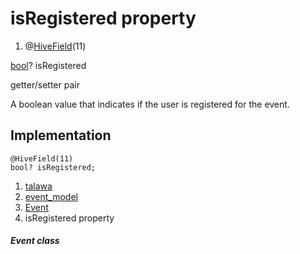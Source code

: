 
<div>

# isRegistered property

</div>


<div>

1.  @[HiveField](https://pub.dev/documentation/hive/2.2.3/hive/HiveField-class.html)(11)

</div>

[bool](https://api.flutter.dev/flutter/dart-core/bool-class.html)?
isRegistered


getter/setter pair




A boolean value that indicates if the user is registered for the event.



## Implementation

``` language-dart
@HiveField(11)
bool? isRegistered;
```







1.  [talawa](../../index.html)
2.  [event_model](../../models_events_event_model/)
3.  [Event](../../models_events_event_model/Event-class.html)
4.  isRegistered property

##### Event class







